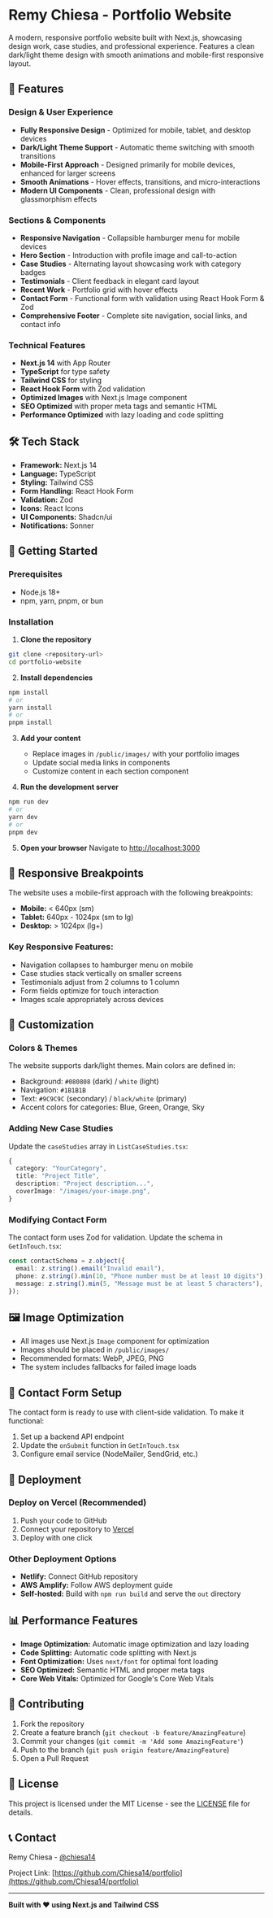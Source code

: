 # Remy Chiesa - Portfolio Website

A modern, responsive portfolio website built with Next.js, showcasing design work, case studies, and professional experience. Features a clean dark/light theme design with smooth animations and mobile-first responsive layout.

## 🚀 Features

### Design & User Experience

- **Fully Responsive Design** - Optimized for mobile, tablet, and desktop devices
- **Dark/Light Theme Support** - Automatic theme switching with smooth transitions
- **Mobile-First Approach** - Designed primarily for mobile devices, enhanced for larger screens
- **Smooth Animations** - Hover effects, transitions, and micro-interactions
- **Modern UI Components** - Clean, professional design with glassmorphism effects

### Sections & Components

- **Responsive Navigation** - Collapsible hamburger menu for mobile devices
- **Hero Section** - Introduction with profile image and call-to-action
- **Case Studies** - Alternating layout showcasing work with category badges
- **Testimonials** - Client feedback in elegant card layout
- **Recent Work** - Portfolio grid with hover effects
- **Contact Form** - Functional form with validation using React Hook Form & Zod
- **Comprehensive Footer** - Complete site navigation, social links, and contact info

### Technical Features

- **Next.js 14** with App Router
- **TypeScript** for type safety
- **Tailwind CSS** for styling
- **React Hook Form** with Zod validation
- **Optimized Images** with Next.js Image component
- **SEO Optimized** with proper meta tags and semantic HTML
- **Performance Optimized** with lazy loading and code splitting

## 🛠️ Tech Stack

- **Framework:** Next.js 14
- **Language:** TypeScript
- **Styling:** Tailwind CSS
- **Form Handling:** React Hook Form
- **Validation:** Zod
- **Icons:** React Icons
- **UI Components:** Shadcn/ui
- **Notifications:** Sonner

## 🚀 Getting Started

### Prerequisites

- Node.js 18+
- npm, yarn, pnpm, or bun

### Installation

1. **Clone the repository**

```bash
git clone <repository-url>
cd portfolio-website
```

2. **Install dependencies**

```bash
npm install
# or
yarn install
# or
pnpm install
```

3. **Add your content**

   - Replace images in `/public/images/` with your portfolio images
   - Update social media links in components
   - Customize content in each section component

4. **Run the development server**

```bash
npm run dev
# or
yarn dev
# or
pnpm dev
```

5. **Open your browser**
   Navigate to [http://localhost:3000](http://localhost:3000)

## 📱 Responsive Breakpoints

The website uses a mobile-first approach with the following breakpoints:

- **Mobile:** < 640px (sm)
- **Tablet:** 640px - 1024px (sm to lg)
- **Desktop:** > 1024px (lg+)

### Key Responsive Features:

- Navigation collapses to hamburger menu on mobile
- Case studies stack vertically on smaller screens
- Testimonials adjust from 2 columns to 1 column
- Form fields optimize for touch interaction
- Images scale appropriately across devices

## 🎨 Customization

### Colors & Themes

The website supports dark/light themes. Main colors are defined in:

- Background: `#080808` (dark) / `white` (light)
- Navigation: `#1B1B1B`
- Text: `#9C9C9C` (secondary) / `black/white` (primary)
- Accent colors for categories: Blue, Green, Orange, Sky

### Adding New Case Studies

Update the `caseStudies` array in `ListCaseStudies.tsx`:

```typescript
{
  category: "YourCategory",
  title: "Project Title",
  description: "Project description...",
  coverImage: "/images/your-image.png",
}
```

### Modifying Contact Form

The contact form uses Zod for validation. Update the schema in `GetInTouch.tsx`:

```typescript
const contactSchema = z.object({
  email: z.string().email("Invalid email"),
  phone: z.string().min(10, "Phone number must be at least 10 digits"),
  message: z.string().min(5, "Message must be at least 5 characters"),
});
```

## 🖼️ Image Optimization

- All images use Next.js `Image` component for optimization
- Images should be placed in `/public/images/`
- Recommended formats: WebP, JPEG, PNG
- The system includes fallbacks for failed image loads

## 📧 Contact Form Setup

The contact form is ready to use with client-side validation. To make it functional:

1. Set up a backend API endpoint
2. Update the `onSubmit` function in `GetInTouch.tsx`
3. Configure email service (NodeMailer, SendGrid, etc.)

## 🚀 Deployment

### Deploy on Vercel (Recommended)

1. Push your code to GitHub
2. Connect your repository to [Vercel](https://vercel.com)
3. Deploy with one click

### Other Deployment Options

- **Netlify:** Connect GitHub repository
- **AWS Amplify:** Follow AWS deployment guide
- **Self-hosted:** Build with `npm run build` and serve the `out` directory

## 📊 Performance Features

- **Image Optimization:** Automatic image optimization and lazy loading
- **Code Splitting:** Automatic code splitting with Next.js
- **Font Optimization:** Uses `next/font` for optimal font loading
- **SEO Optimized:** Semantic HTML and proper meta tags
- **Core Web Vitals:** Optimized for Google's Core Web Vitals

## 🤝 Contributing

1. Fork the repository
2. Create a feature branch (`git checkout -b feature/AmazingFeature`)
3. Commit your changes (`git commit -m 'Add some AmazingFeature'`)
4. Push to the branch (`git push origin feature/AmazingFeature`)
5. Open a Pull Request

## 📄 License

This project is licensed under the MIT License - see the [LICENSE](LICENSE) file for details.

## 📞 Contact

Remy Chiesa - [@chiesa14](https://instagram.com/chiesa14)

Project Link: [https://github.com/Chiesa14/portfolio](https://github.com/Chiesa14/portfolio)

---

**Built with ❤️ using Next.js and Tailwind CSS**
